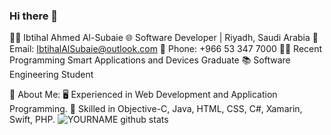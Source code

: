 ### Hi there 👋

👩‍💻 Ibtihal Ahmed Al-Subaie
🌐 Software Developer | Riyadh, Saudi Arabia
📧 Email: IbtihalAlSubaie@outlook.com
📱 Phone: +966 53 347 7000
👩‍🎓 Recent Programming Smart 
Applications and Devices Graduate
📚  Software Engineering Student

🌟 About Me:
🖥️ Experienced in Web Development and Application Programming.
🧠 Skilled in Objective-C, Java, HTML, CSS, C#, Xamarin, Swift, PHP.
![YOURNAME github stats](https://github-readme-stats.vercel.app/api?username=IbtihalAlsubaie&show_icons=true&hide_border=true)
